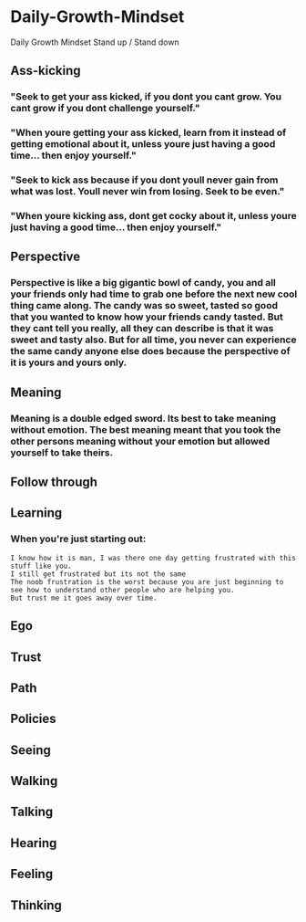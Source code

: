 # Daily-Growth-Mindset
Daily Growth Mindset Stand up / Stand down

## Ass-kicking

### "Seek to get your ass kicked, if you dont you cant grow. You cant grow if you dont challenge yourself."

### "When youre getting your ass kicked, learn from it instead of getting emotional about it, unless youre just having a good time... then enjoy yourself."

### "Seek to kick ass because if you dont youll never gain from what was lost. Youll never win from losing. Seek to be even."

### "When youre kicking ass, dont get cocky about it, unless youre just having a good time... then enjoy yourself."

## Perspective

### Perspective is like a big gigantic bowl of candy, you and all your friends only had time to grab one before the next new cool thing came along. The candy was so sweet, tasted so good that you wanted to know how your friends candy tasted. But they cant tell you really, all they can describe is that it was sweet and tasty also. But for all time, you never can experience the same candy anyone else does because the perspective of it is yours and yours only.

## Meaning

### Meaning is a double edged sword. Its best to take meaning without emotion. The best meaning meant that you took the other persons meaning without your emotion but allowed yourself to take theirs.

## Follow through

## Learning

### When you're just starting out:

```
I know how it is man, I was there one day getting frustrated with this stuff like you.
I still get frustrated but its not the same
The noob frustration is the worst because you are just beginning to see how to understand other people who are helping you.
But trust me it goes away over time.
```

## Ego

## Trust

## Path

## Policies

## Seeing

## Walking

## Talking

## Hearing

## Feeling

## Thinking
